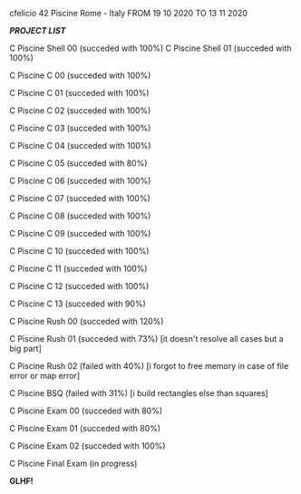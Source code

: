 cfelicio 42 Piscine
Rome - Italy
FROM 19 10 2020 TO 13 11 2020

***PROJECT LIST***

C Piscine Shell 00 (succeded with 100%)
C Piscine Shell 01 (succeded with 100%)

C Piscine C 00 (succeded with 100%)

C Piscine C 01 (succeded with 100%)

C Piscine C 02 (succeded with 100%)

C Piscine C 03 (succeded with 100%)

C Piscine C 04 (succeded with 100%)

C Piscine C 05 (succeded with 80%)

C Piscine C 06 (succeded with 100%)

C Piscine C 07 (succeded with 100%)

C Piscine C 08 (succeded with 100%)

C Piscine C 09 (succeded with 100%)

C Piscine C 10 (succeded with 100%)

C Piscine C 11 (succeded with 100%)

C Piscine C 12 (succeded with 100%)

C Piscine C 13 (succeded with 90%)

C Piscine Rush 00 (succeded with 120%)

C Piscine Rush 01 (succeded with 73%) [it doesn't resolve all cases but a big part]

C Piscine Rush 02 (failed with 40%) [i forgot to free memory in case of file error or map error]

C Piscine BSQ (failed with 31%) [i build rectangles else than squares]

C Piscine Exam 00 (succeded with 80%)

C Piscine Exam 01 (succeded with 80%)

C Piscine Exam 02 (succeded with 100%)

C Piscine Final Exam (in progress)


**GLHF!**
